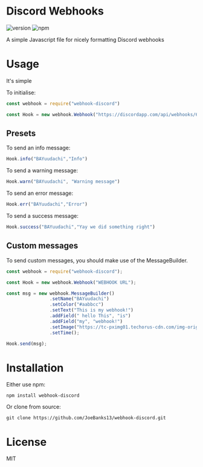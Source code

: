 # Discord Webhooks
![version](https://img.shields.io/npm/v/webhook-discord.svg "Version")
![npm](https://img.shields.io/npm/dt/webhook-discord.svg "Total Downloads")

A simple Javascript file for nicely formatting Discord webhooks

# Usage
It's simple

To initialise:
```js
const webhook = require("webhook-discord")

const Hook = new webhook.Webhook("https://discordapp.com/api/webhooks/631110538964762626/Mzzm6pSMZ7QTltssZIqHyoOzChVz3hD09eY1sauUBikLUsv84Yh3w8Jb7j_d1CY3-2N1")
```

## Presets

To send an info message:
```js
Hook.info("BAYuudachi","Info")
```

To send a warning message:
```js
Hook.warn("BAYuudachi", "Warning message")
```

To send an error message:
```js
Hook.err("BAYuudachi","Error")
```

To send a success message:
```js
Hook.success("BAYuudachi","Yay we did something right")
```

## Custom messages

To send custom messages, you should make use of the MessageBuilder.

```js
const webhook = require("webhook-discord");

const Hook = new webhook.Webhook("WEBHOOK URL");

const msg = new webhook.MessageBuilder()
                .setName("BAYuudachi")
                .setColor("#aabbcc")
                .setText("This is my webhook!")
                .addField(" hello This", "is")
                .addField("my", "webhook!")
                .setImage("https://tc-pximg01.techorus-cdn.com/img-original/img/2020/02/17/11/25/20/79552372_p0.png")
                .setTime();

Hook.send(msg);
```

# Installation
Either use npm:
```
npm install webhook-discord
```
Or clone from source:
```
git clone https://github.com/JoeBanks13/webhook-discord.git
```

# License

MIT


